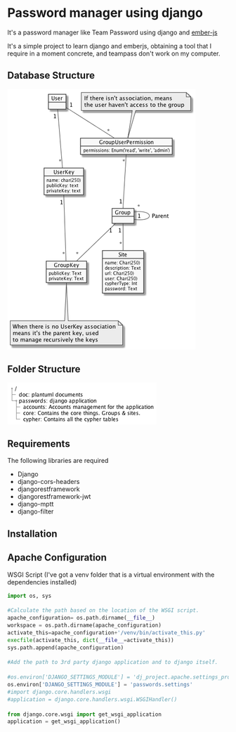 # Password manager using django
It's a password manager like Team Password using django and [ember-js](https://github.com/Dracks/password-manager-emberjs)

It's a simple project to learn django and emberjs, obtaining a tool that I require in a moment concrete, and teampass 
don't work on my computer. 

## Database Structure

![Uml Data structure](https://raw.githubusercontent.com/Dracks/password-manager-django/master/doc/database.png)

## Folder Structure

![Uml Data structure](https://raw.githubusercontent.com/Dracks/password-manager-django/master/doc/folders.png)

## Requirements
The following libraries are required

* Django 
* django-cors-headers 
* djangorestframework 
* djangorestframework-jwt 
* django-mptt 
* django-filter
  

## Installation

## Apache Configuration

WSGI Script  (I've got a venv folder that is a virtual environment with the dependencies installed)
```python
import os, sys

#Calculate the path based on the location of the WSGI script.
apache_configuration= os.path.dirname(__file__)
workspace = os.path.dirname(apache_configuration)
activate_this=apache_configuration+'/venv/bin/activate_this.py'
execfile(activate_this, dict(__file__=activate_this))
sys.path.append(apache_configuration) 

#Add the path to 3rd party django application and to django itself.

#os.environ['DJANGO_SETTINGS_MODULE'] = 'dj_project.apache.settings_production'
os.environ['DJANGO_SETTINGS_MODULE'] = 'passwords.settings'
#import django.core.handlers.wsgi
#application = django.core.handlers.wsgi.WSGIHandler()

from django.core.wsgi import get_wsgi_application
application = get_wsgi_application()
```

